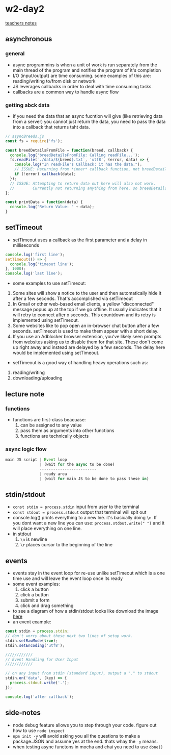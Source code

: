 # w2-day2
[teachers notes](https://github.com/Eric-Lombardo/lhl-w2d2)


## asynchronous
### general
* async programmins is when a unit of work is run separately from the main thread of the program and notifies the program of it's completion
* I/O (input/output) are time consuming. some examples of this are: reading/writing to/from disk or network
* JS leverages callbacks in order to deal with time consuming tasks.
* callbacks are a common way to handle async flow
### getting abck data
* if you need the data that an async fucntion will give (like retrieving data from a server) you cannot just return the data, you need to pass the data into a callback that returns taht data.
```javascript
// asyncBreeds.js
const fs = require('fs');

const breedDetailsFromFile = function(breed, callback) {
  console.log('breedDetailsFromFile: Calling readFile...');
  fs.readFile(`./data/${breed}.txt`, 'utf8', (error, data) => {
    console.log("In readFile's Callback: it has the data.");
    // ISSUE: Returning from *inner* callback function, not breedDetailsFromFile.
    if (!error) callback(data);
  });
  // ISSUE: Attempting to return data out here will also not work.
  //        Currently not returning anything from here, so breedDetailsFromFile function returns undefined.
};

const printData = function(data) {
  console.log("Return Value: " + data);
}
```

## setTimeout
* setTimeout uses a callback as the first parameter and a delay in milliseconds
```javascript
console.log('first line');
setTimeout(() => {
  console.log('timeout line');
}, 1000);
console.log('last line');
```
* some examples to use setTimeout:
1. Some sites will show a notice to the user and then automatically hide it after a few seconds. That's accomplished via setTimeout
2. In Gmail or other web-based email clients, a yellow "disconnected" message popus up at the top if we go offline. It usually indicates that it will retry to connect after x seconds. This countdown and its retry is implemented using setTimeout.
3. Some websites like to pop open an in-browser chat button after a few seconds. setTimeout is used to make them appear with a short delay.
4. If you use an Adblocker browser extension, you've likely seen prompts from websites asking us to disable them for that site. These don't come up right away and instead are delayed by a few seconds. The delay here would be implemented using setTimeout.
* setTimeout is a good way of handling heavy operations such as:
1. reading/writing
2. downloading/uploading


## lecture note
### functions
* functions are first-class beacuase:
  1. can be assigned to any value
  2. pass them as arguments into other functions
  3. functions are technically objects
### async logic flow
```javascript
main JS script | Event loop 
               | (wait for the async to be done)
               -------------------------
               | ready area
               | (wait for main JS to be done to pass these in)
```



## stdin/stdout
* `const stdin = process.stdin` input from user to the terminal
* `const stdout = process.stdout` output that terminal will spit out
* console.log() prints everything to a new lne. it's basically doing `\n`. If you dont want a new line you can use:
`process.stdout.write(" ")` and it will place everything on one line.
* in stdout
  1. `\n` is newline
  2. `\r` places cursor to the beginning of the line

## events
* events stay in the event loop for re-use unlike setTimeout which is a one time use and will leave the event loop once its ready
* some event examples:
  1. click a button
  2. click a button
  3. submit a form
  4. click and drag something
* to see a diagram of how a stdin/stdout looks like download the image [here](https://d.pr/i/yq3N95+) 
* an event example:
```javascript
const stdin = process.stdin;
// don't worry about these next two lines of setup work.
stdin.setRawMode(true);
stdin.setEncoding('utf8');

////////////
// Event Handling for User Input
////////////

// on any input from stdin (standard input), output a "." to stdout
stdin.on('data', (key) => {
  process.stdout.write('.');
});

console.log('after callback');
```

## side-notes
* node debug feature allows you to step through your code. figure out how to use `node inspect`
* `npm init -y` will avoid asking you all the questions to make a package.JSON and assume yes at the end. thats whay the `-y` means.
* when testing async functons in mocha and chai you need to use `done()`
